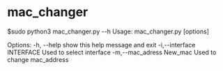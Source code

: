 # mac_changer

$sudo python3 mac_changer.py --h
Usage: mac_changer.py [options]

Options:
  -h, --help                     show this help message and exit
  -i,--interface   INTERFACE     Used to select interface
  -m,--mac_adress  New_mac       Used to change mac_address
